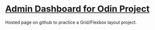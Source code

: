 # [Admin Dashboard for Odin Project](https://mplefort.github.io/Odin-Admin-Dashboard)

Hosted page on github to practice a Grid/Flexbox layout project. 

